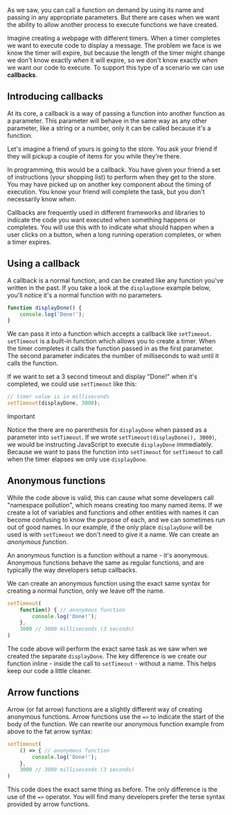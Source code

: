 As we saw, you can call a function on demand by using its name and passing in any appropriate parameters. But there are cases when we want the ability to allow another process to execute functions we have created.

Imagine creating a webpage with different timers. When a timer completes we want to execute code to display a message. The problem we face is we know the timer will expire, but because the length of the timer might change we don't know exactly *when* it will expire, so we don't know exactly *when* we want our code to execute. To support this type of a scenario we can use **callbacks**.

## Introducing callbacks

At its core, a callback is a way of passing a function into another function as a parameter. This parameter will behave in the same way as any other parameter, like a string or a number, only it can be called because it's a function.

Let's imagine a friend of yours is going to the store. You ask your friend if they will pickup a couple of items for you while they're there.

In programming, this would be a callback. You have given your friend a set of instructions (your shopping list) to perform when they get to the store. You may have picked up on another key component about the timing of execution. You know your friend will complete the task, but you don't necessarily know *when*.

Callbacks are frequently used in different frameworks and libraries to indicate the code you want executed when something happens or completes. You will use this with to indicate what should happen when a user clicks on a button, when a long running operation completes, or when a timer expires.

## Using a callback

A callback is a normal function, and can be created like any function you've written in the past. If you take a look at the `displayDone` example below, you'll notice it's a normal function with no parameters.

```javascript
function displayDone() {
    console.log('Done!');
}
```

We can pass it into a function which accepts a callback like `setTimeout`. `setTimeout` is a built-in function which allows you to create a timer. When the timer completes it calls the function passed in as the first parameter. The second parameter indicates the number of milliseconds to wait until it calls the function.

If we want to set a 3 second timeout and display "Done!" when it's completed, we could use `setTimeout` like this:

```javascript
// timer value is in milliseconds
setTimeout(displayDone, 3000);
```

> [!IMPORTANT]
> Notice the there are no parenthesis for `displayDone` when passed as a parameter into `setTimeout`. If we wrote `setTimeout(displayDone(), 3000)`, we would be instructing JavaScript to execute `displayDone` immediately. Because we want to pass the function into `setTimeout` for `setTimeout` to call when the timer elapses we only use `displayDone`.

## Anonymous functions

While the code above is valid, this can cause what some developers call "namespace pollution", which means creating too many named items. If we create a lot of variables and functions and other entities with names it can become confusing to know the purpose of each, and we can sometimes run out of good names. In our example, if the only place `displayDone` will be used is with `setTimeout` we don't need to give it a name. We can create an *anonymous function*.

An anonymous function is a function without a name - it's anonymous. Anonymous functions behave the same as regular functions, and are typically the way developers setup callbacks.

We can create an anonymous function using the exact same syntax for creating a normal function, only we leave off the name.

```javascript
setTimeout(
    function() { // anonymous function
        console.log('Done!');
    },
    3000 // 3000 milliseconds (3 seconds)
)
```

The code above will perform the exact same task as we saw when we created the separate `displayDone`. The key difference is we create our function inline - inside the call to `setTimeout` - without a name. This helps keep our code a little cleaner.

## Arrow functions

Arrow (or fat arrow) functions are a slightly different way of creating anonymous functions. Arrow functions use the `=>` to indicate the start of the body of the function. We can rewrite our anonymous function example from above to the fat arrow syntax:

```javascript
setTimeout(
    () => { // anonymous function
        console.log('Done!');
    },
    3000 // 3000 milliseconds (3 seconds)
)
```

This code does the exact same thing as before. The only difference is the use of the `=>` operator. You will find many developers prefer the terse syntax provided by arrow functions.
